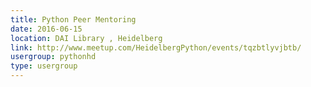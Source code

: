 ```yaml
---
title: Python Peer Mentoring
date: 2016-06-15
location: DAI Library , Heidelberg
link: http://www.meetup.com/HeidelbergPython/events/tqzbtlyvjbtb/
usergroup: pythonhd
type: usergroup
---
```

